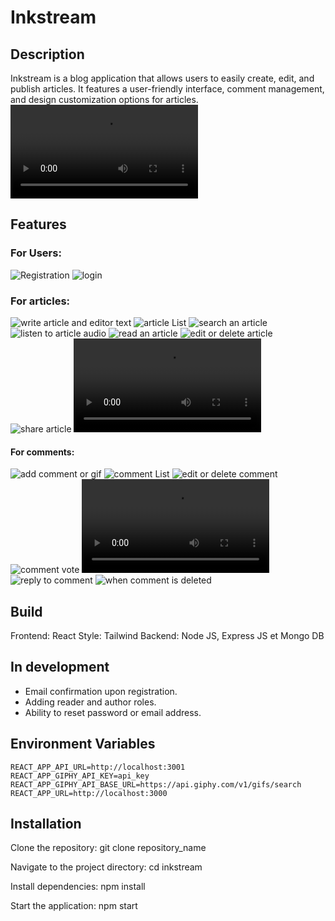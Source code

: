 # Inkstream

## Description

Inkstream is a blog application that allows users to easily create, edit, and publish articles. It features a user-friendly interface, comment management, and design customization options for articles.
![inkstream](./doc/show_inkstream.mp4)

## Features
### For Users:
![Registration](./doc/registration.PNG)
![login](./doc/login.PNG)

### For articles:
![write article and editor text](./doc/write_article.PNG)
![article List](./doc/article_List.PNG)
![search an article](./doc/search_an_article.PNG)
![listen to article audio](./doc/listen_to_article_audio.PNG)
![read an article](./doc/read_an_article.PNG)
![edit or delete article](./doc/edit_or_delete_article.PNG)
![share article](./doc/share_article.PNG)
![favorite article](./doc/favorite_article.mp4)

#### For comments:
![add comment or gif](./doc/add_comment_or_gif.PNG)
![comment List](./doc/comment_list.PNG)
![edit or delete comment](./doc/edit_or_delete_comment.PNG)
![comment vote](./doc/comment_vote.PNG)
![moderation of comment](./doc/moderation.mp4)
![reply to comment](./doc/reply_to_comment.PNG)
![when comment is deleted](./doc/when_comment_is_deleted.PNG)

## Build
Frontend: React
Style: Tailwind
Backend: Node JS, Express JS et Mongo DB

## In development
- Email confirmation upon registration.
- Adding reader and author roles.
- Ability to reset password or email address.

## Environment Variables
```
REACT_APP_API_URL=http://localhost:3001
REACT_APP_GIPHY_API_KEY=api_key
REACT_APP_GIPHY_API_BASE_URL=https://api.giphy.com/v1/gifs/search
REACT_APP_URL=http://localhost:3000
```

## Installation
Clone the repository:
git clone repository_name

Navigate to the project directory:
cd inkstream

Install dependencies:
npm install

Start the application:
npm start

